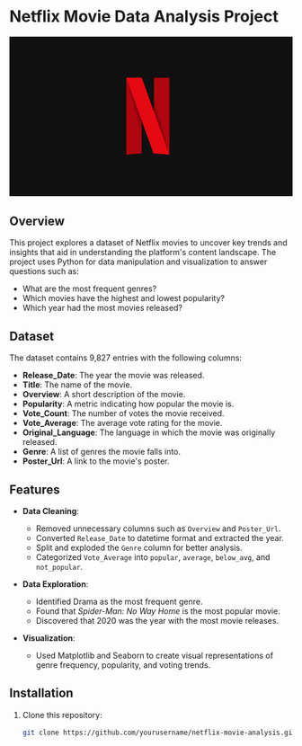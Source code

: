 # Netflix Movie Data Analysis Project

![Netflix Logo](netflix.jpg)

## Overview
This project explores a dataset of Netflix movies to uncover key trends and insights that aid in understanding the platform's content landscape. The project uses Python for data manipulation and visualization to answer questions such as:
- What are the most frequent genres?
- Which movies have the highest and lowest popularity?
- Which year had the most movies released?

## Dataset
The dataset contains 9,827 entries with the following columns:
- **Release_Date**: The year the movie was released.
- **Title**: The name of the movie.
- **Overview**: A short description of the movie.
- **Popularity**: A metric indicating how popular the movie is.
- **Vote_Count**: The number of votes the movie received.
- **Vote_Average**: The average vote rating for the movie.
- **Original_Language**: The language in which the movie was originally released.
- **Genre**: A list of genres the movie falls into.
- **Poster_Url**: A link to the movie's poster.

## Features
- **Data Cleaning**:
  - Removed unnecessary columns such as `Overview` and `Poster_Url`.
  - Converted `Release_Date` to datetime format and extracted the year.
  - Split and exploded the `Genre` column for better analysis.
  - Categorized `Vote_Average` into `popular`, `average`, `below_avg`, and `not_popular`.

- **Data Exploration**:
  - Identified Drama as the most frequent genre.
  - Found that *Spider-Man: No Way Home* is the most popular movie.
  - Discovered that 2020 was the year with the most movie releases.

- **Visualization**:
  - Used Matplotlib and Seaborn to create visual representations of genre frequency, popularity, and voting trends.

## Installation
1. Clone this repository:
   ```bash
   git clone https://github.com/yourusername/netflix-movie-analysis.git
